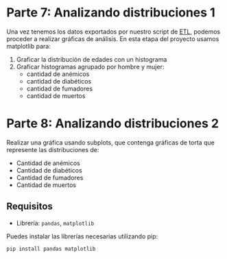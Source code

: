 # Parte 7: Analizando distribuciones 1

Una vez tenemos los datos exportados por nuestro script de [ETL](https://github.com/louromero/Procesamiento-de-Datos/tree/master/ETL/Integrador), podemos proceder a realizar gráficas de análisis. 
En esta etapa del proyecto usamos matplotlib para:

1. Graficar la distribución de edades con un histograma
1. Graficar histogramas agrupado por hombre y mujer:
    - cantidad de anémicos
    - cantidad de diabéticos
    - cantidad de fumadores
    - cantidad de muertos

# Parte 8: Analizando distribuciones 2
Realizar una gráfica usando subplots, que contenga gráficas de torta que represente las distribuciones de:

- Cantidad de anémicos
- Cantidad de diabéticos
- Cantidad de fumadores
- Cantidad de muertos

## Requisitos

- Librería: `pandas`, `matplotlib`

Puedes instalar las librerías necesarias utilizando pip:

```bash
pip install pandas matplotlib
```